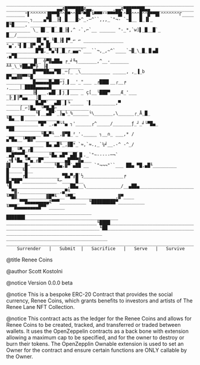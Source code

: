     ___________________________________________________________________________
    ___________________▄▄Æ█▀▀▀███Æ▄▄,_______,▄▄Æ▀██▀▀▀██▄▄_____________________
    _______"▌^^^^^^▐█▀▀█^^█▀^^█▀^▀█▌╚▀▀▀""▀▀▀▀█▌^▀█^^^█^^█▀▀█▌^^^^^^^Γ_________
    ________ ┐____▄▀█__╟▌_█___█>^_.─^``,,,_`"¬- `~█__ █_▐▌_ █╙█____,`__________
    _________ \_ █▌_ █__█_╟▌,^ -`,⌐`__ ______ "-_*,`w]▌_█__█`_ █__/____________
    ___________▐█ ▀▄_╙█_╟▌▐▀_⌐ ⌐ _______________ "▄",└▌▐▌_▓▀_▄▀_█▌_____________
    ___________█▀█,_▀▄╙▌_█_┌_▄▄¬`___``¬,_,~^`____`¬▓_\_█_▐▌▄█ ,▄▀█_____________
    __________▐▌_ ╬▀▓▄██▄ ╒_╛╙╕_______,^__-_______ ╨╨_\_¥██▄█▀╟__╟▌____________
    __________█▀▀▀██▄▄▀█▌_─⌠_ _\___________ _____, ,_▐_b █▀▄▄▓▓▀▀╙█____________
    __________█▄▄▄▄▄█▄██⌐j_▌__'_"___ _╒███▌__┌__╒ ,____│_████▄▄▄▄▄█____________
    __________╟▌___,▄█▌_▌j_▌___ _ ç[__└███▀____Æ_'___ _╠_▌╠▀▄▄___]█____________
    __________ █▄█▀`__▄█▌_▌╘_____ `▌_________,▀ _____⌠_⌐]█▄__└▀█▄█⌐____________
    ___________╙▌__▄█▀`_╟▄└_%______└\_______,\______┌_Å_█_ ╙█▄__▐▌_____________
    ____________▀█▀ _,▄▀└╙▄ ┐'______┌^_____/_______ƒ_┘_╛└▀█▄_ ▀██______________
    _____________╙█▄▀╙__,▓▀█_²_'._____ ┐__∩_ ___,* / ▄▀█▄__└▀█▓▀_______________
    ______________ █▄_▄█╙_,▓█*_`≈,`≈.,_`¼╛__.-^ -^_/██,_╙▀▄_╓█_________________
    _▄█▀▀▀▀▄________╙█▄_▄█▀_▄█▌▐▌._`"~-----─¬` ,╤▌╙█▄_╙▀▄_╓█▀________▄█▀▀▀▓▄___
    ▓▌_____█⌐_________╙█▄,▓▀`▄██ __  `"¬¬¬"``___ ██▄ ▀█,▄█╙_________ █_____╙█__
    █_____╒█____________ ▀█▄▀╓█`½_______________╒ █▄▀██▀_____________╙⌐____ █__
    └█_____________________,██▄__\_____________/__▄██▄_____________________█▀__
    _ ▀▓,_______________,▄▀╙__ ╙▀█▓___________▓█▀╙___╙▀█▄_______________,▓▀____
    _____▀▀█▄▄▄▄▄▄▄▄Æ▀▀▀__________ ╙█████████▀__________ ╙▀▀█▄▄▄▄▄▄▄▄█▀▀`______
    ________________________________ ███████___________________________________
    __________________________________╙████____________________________________
    ___________________________________╙██_____________________________________
    ____________________________________ ______________________________________
    ___________________________________________________________________________
        Surrender   |   Submit  |   Sacrifice   |   Serve   |   Survive

@title Renee Coins

@author Scott Kostolni

@notice Version 0.0.0 beta

@notice This is a bespoke ERC-20 Contract that provides the social currency,
Renee Coins, which grants benefits to investors and artists of The Renee Lane
NFT Collection.

@notice This contract acts as the ledger for the Renee Coins and allows for
Renee Coins to be created, tracked, and transferred or traded between wallets.
It uses the OpenZeppelin contracts as a back bone with extension allowing a
maximum cap to be specified, and for the owner to destroy or burn their tokens.
The OpenZepplin Ownable extension is used to set an Owner for the contract and
ensure certain functions are ONLY callable by the Owner.
